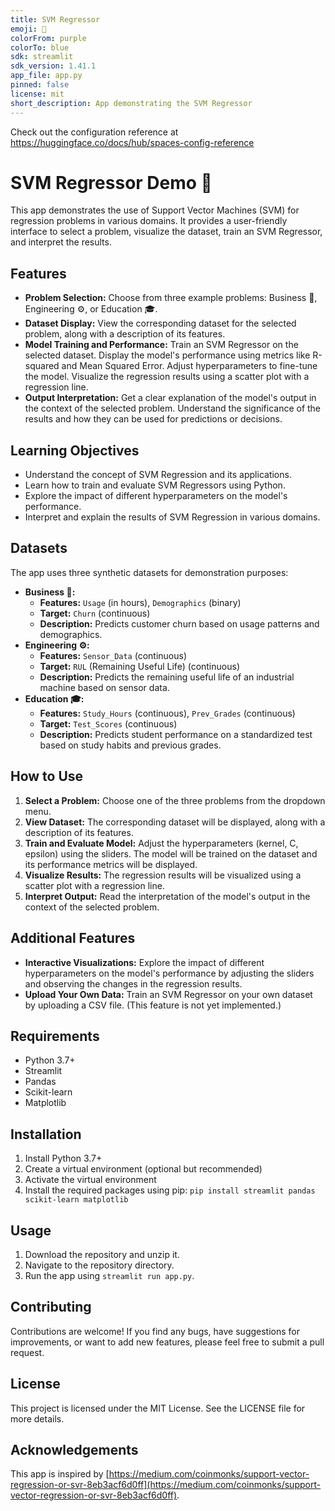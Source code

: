 ```yaml
---
title: SVM Regressor
emoji: 🤖
colorFrom: purple
colorTo: blue
sdk: streamlit
sdk_version: 1.41.1
app_file: app.py
pinned: false
license: mit
short_description: App demonstrating the SVM Regressor
---
```


Check out the configuration reference at https://huggingface.co/docs/hub/spaces-config-reference

# SVM Regressor Demo 🤖

This app demonstrates the use of Support Vector Machines (SVM) for regression problems in various domains. It provides a user-friendly interface to select a problem, visualize the dataset, train an SVM Regressor, and interpret the results.

## Features

* **Problem Selection:** Choose from three example problems: Business 💼, Engineering ⚙️, or Education 🎓.
* **Dataset Display:** View the corresponding dataset for the selected problem, along with a description of its features.
* **Model Training and Performance:** Train an SVM Regressor on the selected dataset. Display the model's performance using metrics like R-squared and Mean Squared Error. Adjust hyperparameters to fine-tune the model. Visualize the regression results using a scatter plot with a regression line.
* **Output Interpretation:** Get a clear explanation of the model's output in the context of the selected problem. Understand the significance of the results and how they can be used for predictions or decisions.

## Learning Objectives

* Understand the concept of SVM Regression and its applications.
* Learn how to train and evaluate SVM Regressors using Python.
* Explore the impact of different hyperparameters on the model's performance.
* Interpret and explain the results of SVM Regression in various domains.

## Datasets

The app uses three synthetic datasets for demonstration purposes:

* **Business 💼:**
    * **Features:** `Usage` (in hours), `Demographics` (binary)
    * **Target:** `Churn` (continuous)
    * **Description:** Predicts customer churn based on usage patterns and demographics.
* **Engineering ⚙️:**
    * **Features:** `Sensor_Data` (continuous)
    * **Target:** `RUL` (Remaining Useful Life) (continuous)
    * **Description:** Predicts the remaining useful life of an industrial machine based on sensor data.
* **Education 🎓:**
    * **Features:** `Study_Hours` (continuous), `Prev_Grades` (continuous)
    * **Target:** `Test_Scores` (continuous)
    * **Description:** Predicts student performance on a standardized test based on study habits and previous grades.

## How to Use

1. **Select a Problem:** Choose one of the three problems from the dropdown menu.
2. **View Dataset:** The corresponding dataset will be displayed, along with a description of its features.
3. **Train and Evaluate Model:** Adjust the hyperparameters (kernel, C, epsilon) using the sliders. The model will be trained on the dataset and its performance metrics will be displayed.
4. **Visualize Results:** The regression results will be visualized using a scatter plot with a regression line.
5. **Interpret Output:** Read the interpretation of the model's output in the context of the selected problem.

## Additional Features

* **Interactive Visualizations:** Explore the impact of different hyperparameters on the model's performance by adjusting the sliders and observing the changes in the regression results.
* **Upload Your Own Data:** Train an SVM Regressor on your own dataset by uploading a CSV file. (This feature is not yet implemented.)

## Requirements

* Python 3.7+
* Streamlit
* Pandas
* Scikit-learn
* Matplotlib

## Installation

1. Install Python 3.7+
2. Create a virtual environment (optional but recommended)
3. Activate the virtual environment
4. Install the required packages using pip: `pip install streamlit pandas scikit-learn matplotlib`

## Usage

1. Download the repository and unzip it.
2. Navigate to the repository directory.
3. Run the app using `streamlit run app.py`.

## Contributing

Contributions are welcome! If you find any bugs, have suggestions for improvements, or want to add new features, please feel free to submit a pull request.

## License

This project is licensed under the MIT License. See the LICENSE file for more details.

## Acknowledgements

This app is inspired by [https://medium.com/coinmonks/support-vector-regression-or-svr-8eb3acf6d0ff](https://medium.com/coinmonks/support-vector-regression-or-svr-8eb3acf6d0ff).